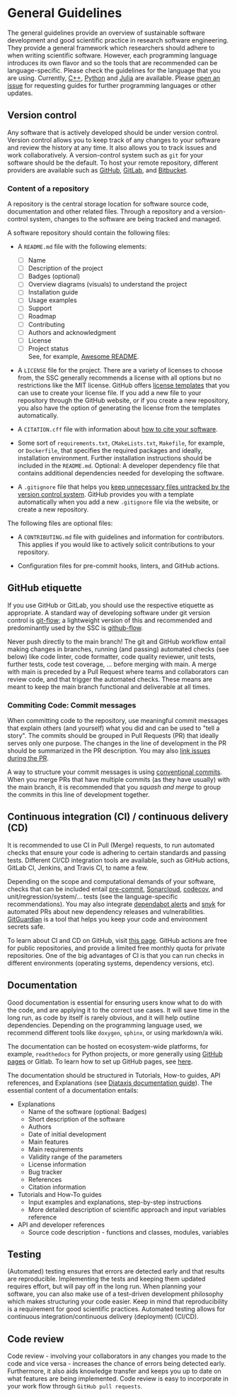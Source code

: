 # General Guidelines

The general guidelines provide an overview of sustainable software development and good scientific practice in research software engineering. They provide a general framework which researchers should adhere to when writing scientific software. However, each programming language introduces its own flavor and so the tools that are recommended can be language-specific. Please check the guidelines for the language that you are using. Currently, [C++](../cpp/README.md), [Python](../python/README.md) and [Julia](../julia/README.md) are available. Please [open an issue](https://github.com/ssciwr/guidelines/issues) for requesting guides for further programming languages or other updates.

## Version control

Any software that is actively developed should be under version control. Version control allows you to keep track of any changes to your software and review the history at any time. It also allows you to track issues and work collaboratively. A version-control system such as `git` for your software should be the default. To host your remote repository, different providers are available such as [GitHub](https://github.com/), [GitLab](https://docs.gitlab.com/), and [Bitbucket](https://bitbucket.org/product/).

### Content of a repository

A repository is the central storage location for software source code, documentation and other related files. Through a repository and a version-control system, changes to the software are being tracked and managed.

A software repository should contain the following files:
- A `README.md` file with the following elements:
  - [ ] Name
  - [ ] Description of the project
  - [ ] Badges (optional)
  - [ ] Overview diagrams (visuals) to understand the project
  - [ ] Installation guide
  - [ ] Usage examples
  - [ ] Support
  - [ ] Roadmap
  - [ ] Contributing
  - [ ] Authors and acknowledgment
  - [ ] License
  - [ ] Project status  
  See, for example, [Awesome README](https://github.com/matiassingers/awesome-readme?tab=readme-ov-file).

- A `LICENSE` file for the project. There are a variety of licenses to choose from, the SSC generally recommends a license with all options but no restrictions like the MIT license. GitHub offers [license templates](https://github.com/licenses/license-templates) that you can use to create your license file. If you add a new file to your repository through the GitHub website, or if you create a new repository, you also have the option of generating the license from the templates automatically.

- A `CITATION.cff` file with information about [how to cite your software](https://citation-file-format.github.io/).

- Some sort of `requirements.txt`, `CMakeLists.txt`, `Makefile`, for example, or `Dockerfile`, that specifies the required packages and ideally, installation environment. Further installation instructions should be included in the `README.md`. Optional: A developer dependency file that contains additional dependencies needed for developing the software.

- A `.gitignore` file that helps you [keep unnecessary files untracked by the version control system](https://github.com/github/gitignore). GitHub provides you with a template automatically when you add a new `.gitignore` file via the website, or create a new repository.

The following files are optional files:
- A `CONTRIBUTING.md` file with guidelines and information for contributors. This applies if you would like to actively solicit contributions to your repository.

- Configuration files for pre-commit hooks, linters, and GitHub actions.

## GitHub etiquette

If you use GitHub or GitLab, you should use the respective etiquette as appropriate. A standard way of developing software under git version control is [git-flow](https://nvie.com/posts/a-successful-git-branching-model/); a lightweight version of this and recommended and predominantly used by the SSC is [github-flow](https://githubflow.github.io/).

Never push directly to the main branch! The git and GitHub workflow entail making changes in branches, running (and passing) automated checks (see below) like code linter, code formatter, code quality reviewer, unit tests, further tests, code test coverage, ... before merging with main. A merge with main is preceded by a Pull Request where teams and collaborators can review code, and that trigger the automated checks. These means are meant to keep the main branch functional and deliverable at all times.

### Commiting Code: Commit messages
When committing code to the repository, use meaningful commit messages that explain others (and yourself) what you did and can be used to "tell a story". The commits should be grouped in Pull Requests (PR) that ideally serves only one purpose. The changes in the line of development in the PR should be summarized in the PR description. You may also [link issues during the PR](https://docs.github.com/en/issues/tracking-your-work-with-issues/using-issues/linking-a-pull-request-to-an-issue).

A way to structure your commit messages is using [conventional commits](https://www.conventionalcommits.org/en/v1.0.0/).
When you merge PRs that have multiple commits (as they have usually) with the main branch, it is recommended that you *squash and merge* to group the commits in this line of development together.

## Continuous integration (CI) / continuous delivery (CD)

It is recommended to use CI in Pull (Merge) requests, to run automated checks that ensure your code is adhering to certain standards and passing tests. Different CI/CD integration tools are available, such as GitHub actions, GitLab CI, Jenkins, and Travis CI, to name a few. 

Depending on the scope and computational demands of your software, checks that can be included entail [pre-commit](https://pre-commit.ci/), [Sonarcloud](https://www.sonarsource.com/products/sonarcloud/), [codecov](https://about.codecov.io/), and unit/regression/system/... tests (see the language-specific recommendations). You may also integrate [dependabot alerts](https://docs.github.com/en/code-security/dependabot) and [snyk](https://docs.snyk.io/) for automated PRs about new dependency releases and vulnerabilities. [GitGuardian](https://www.gitguardian.com/) is a tool that helps you keep your code and environment secrets safe.

To learn about CI and CD on GitHub, visit [this page](https://skills.github.com/#automate-workflows-with-github-actions). GitHub actions are free for public repositories, and provide a limited free monthly quota for private repositories. One of the big advantages of CI is that you can run checks in different environments (operating systems, dependency versions, etc).

## Documentation

Good documentation is essential for ensuring users know what to do with the code, and are applying it to the correct use cases. It will save time in the long run, as code by itself is rarely obvious, and it will help outline dependencies. Depending on the programming language used, we recommend different tools like `doxygen`, `sphinx`, or using markdown/a wiki.

The documentation can be hosted on ecosystem-wide platforms, for example, `readthedocs` for Python projects, or more generally using [GitHub pages](https://pages.github.com/) or Gitlab. To learn how to set up GitHub pages, see [here](https://github.com/skills/github-pages).

The documentation should be structured in Tutorials, How-to guides, API references, and Explanations (see [Diataxis documentation guide](https://diataxis.fr/)). 
The essential content of a documentation entails:  
- Explanations  
  - Name of the software (optional: Badges)  
  - Short description of the software  
  - Authors  
  - Date of initial development  
  - Main features  
  - Main requirements  
  - Validity range of the parameters  
  - License information  
  - Bug tracker  
  - References  
  - Citation information  
- Tutorials and How-To guides  
  - Input examples and explanations, step-by-step instructions  
  - More detailed description of scientific approach and input variables reference  
- API and developer references   
  - Source code description - functions and classes, modules, variables  

## Testing

(Automated) testing ensures that errors are detected early and that results are reproducible. Implementing the tests and keeping them updated requires effort, but will pay off in the long run. When planning your software, you can also make use of a test-driven development philosophy which makes structuring your code easier. Keep in mind that reproducibility is a requirement for good scientific practices. Automated testing allows for continuous integration/continuous delivery (deployment) (CI/CD). 

## Code review

Code review - involving your collaborators in any changes you made to the code and vice versa - increases the chance of errors being detected early. Furthermore, it also aids knowledge transfer and keeps you up to date on what features are being implemented. Code review is easy to incorporate in your work flow through `GitHub pull requests`.


